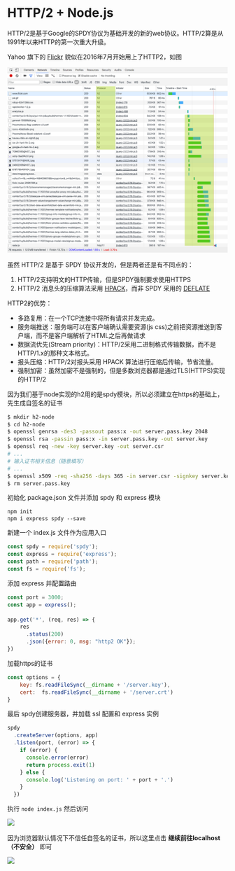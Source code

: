 # HTTP/2 + Node.js

HTTP/2是基于Google的SPDY协议为基础开发的新的web协议。HTTP/2算是从1991年以来HTTP的第一次重大升级。

Yahoo 旗下的 [Flickr](https://www.flickr.com/) 貌似在2016年7月开始用上了HTTP2，如图

![http2](pic/h2.png)

虽然 HTTP/2 是基于 SPDY 协议开发的，但是两者还是有不同点的：

  1. HTTP/2支持明文的HTTP传输，但是SPDY强制要求使用HTTPS
  2. HTTP/2 消息头的压缩算法采用 [HPACK](http://http2.github.io/http2-spec/compression.html)，而非 SPDY 采用的 [DEFLATE](http://zh.wikipedia.org/wiki/DEFLATE)

HTTP2的优势：

  * 多路复用：在一个TCP连接中将所有请求并发完成。
  * 服务端推送：服务端可以在客户端确认需要资源(js css)之前把资源推送到客户端，而不是客户端解析了HTML之后再做请求
  * 数据流优先(Stream priority)：HTTP/2采用二进制格式传输数据，而不是HTTP/1.x的那种文本格式。
  * 报头压缩：HTTP/2对报头采用 HPACK 算法进行压缩后传输，节省流量。
  * 强制加密：虽然加密不是强制的，但是多数浏览器都是通过TLS(HTTPS)实现的HTTP/2

因为我们基于node实现的h2用的是spdy模块，所以必须建立在https的基础上，先生成自签名的证书

```bash
$ mkdir h2-node
$ cd h2-node
$ openssl genrsa -des3 -passout pass:x -out server.pass.key 2048 
$ openssl rsa -passin pass:x -in server.pass.key -out server.key
$ openssl req -new -key server.key -out server.csr
# ...
# 输入证书相关信息（随意填写）
# ...
$ openssl x509 -req -sha256 -days 365 -in server.csr -signkey server.key -out server.crt
$ rm server.pass.key
```

初始化 package.json 文件并添加 spdy 和 express 模块

``` 
npm init
npm i express spdy --save
```

新建一个 index.js 文件作为应用入口

```js
const spdy = require('spdy');
const express = require('express');
const path = require('path');
const fs = require('fs');
```

添加 express 并配置路由

```js
const port = 3000;
const app = express();

app.get('*', (req, res) => {
    res
      .status(200)
      .json({error: 0, msg: "http2 OK"});
})
```

加载https的证书

```js
const options = {
    key: fs.readFileSync(__dirname + '/server.key'),
    cert:  fs.readFileSync(__dirname + '/server.crt')
}
```

最后 spdy创建服务器，并加载 ssl 配置和 express 实例

```js
spdy
  .createServer(options, app)
  .listen(port, (error) => {
    if (error) {
      console.error(error)
      return process.exit(1)
    } else {
      console.log('Listening on port: ' + port + '.')
    }
  })
```

执行 `node index.js` 然后访问

![](http://ww2.sinaimg.cn/large/006tNbRwgw1f6pwsivceuj30ng0gxabp.jpg)

因为浏览器默认情况下不信任自签名的证书，所以这里点击 **继续前往localhost（不安全）** 即可

![](http://ww1.sinaimg.cn/large/006tNbRwgw1f6pwv2q6f2j30ng0gxdi8.jpg)